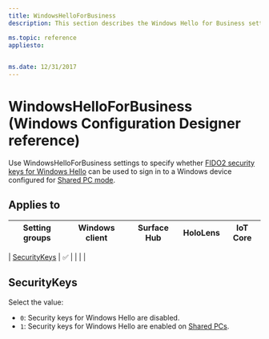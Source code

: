 ```yaml
---
title: WindowsHelloForBusiness
description: This section describes the Windows Hello for Business settings that you can configure in provisioning packages for Windows 10 using Windows Configuration Designer. 

ms.topic: reference
appliesto: 
 

ms.date: 12/31/2017
--- 
```


# WindowsHelloForBusiness (Windows Configuration Designer reference) 


Use WindowsHelloForBusiness settings to specify whether [FIDO2 security keys for Windows Hello](https://blogs.windows.com/business/2018/04/17/windows-hello-fido2-security-keys/) can be used to sign in to a Windows device configured for [Shared PC mode](wcd-sharedpc.md). 

## Applies to 

| Setting groups | Windows client | Surface Hub | HoloLens | IoT Core |
| --- | :---: | :---: | :---: | :---: | 

| [SecurityKeys](#securitykeys) | ✅ |  |  |  | 

## SecurityKeys 

Select the value: 

- `0`: Security keys for Windows Hello are disabled.
- `1`: Security keys for Windows Hello are enabled on [Shared PCs](wcd-sharedpc.md).
